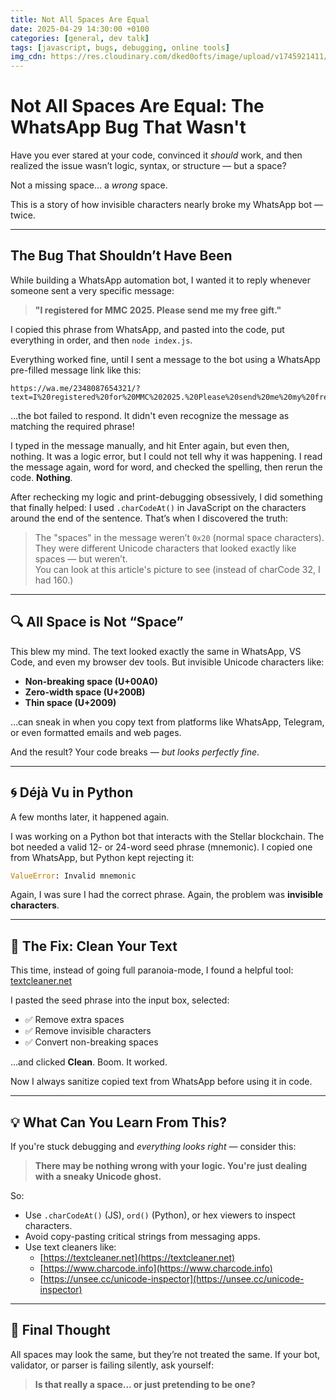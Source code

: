 ```yaml
---
title: Not All Spaces Are Equal
date: 2025-04-29 14:30:00 +0100
categories: [general, dev talk]
tags: [javascript, bugs, debugging, online tools]
img_cdn: https://res.cloudinary.com/dked0ofts/image/upload/v1745921411/mmc-bug_dbpkhm.png
---
```



# Not All Spaces Are Equal: The WhatsApp Bug That Wasn't

Have you ever stared at your code, convinced it *should* work, and then realized the issue wasn’t logic, syntax, or structure — but a space?

Not a missing space… a *wrong* space.

This is a story of how invisible characters nearly broke my WhatsApp bot — twice.

---

## The Bug That Shouldn’t Have Been

While building a WhatsApp automation bot, I wanted it to reply whenever someone sent a very specific message:

> **"I registered for MMC 2025. Please send me my free gift."**

I copied this phrase from WhatsApp, and pasted into the code, put everything in order, and then ```node index.js```.

Everything worked fine, until I sent a message to the bot using a WhatsApp pre-filled message link like this:

```
https://wa.me/2348087654321/?text=I%20registered%20for%20MMC%202025.%20Please%20send%20me%20my%20free%20gift
```

…the bot failed to respond. It didn't even recognize the message as matching the required phrase!

I typed in the message manually, and hit Enter again, but even then, nothing. It was a logic error, but I could not tell why it was happening.
I read the message again, word for word, and checked the spelling, then rerun the code. **Nothing**.

After rechecking my logic and print-debugging obsessively, I did something that finally helped: I used `.charCodeAt()` in JavaScript on the characters around the end of the sentence. That’s when I discovered the truth:

> The "spaces" in the message weren’t `0x20` (normal space characters). They were different Unicode characters that looked exactly like spaces — but weren’t.  
You can look at this article's picture to see (instead of charCode 32, I had 160.)

---

## 🔍 All Space is Not “Space”

This blew my mind. The text looked exactly the same in WhatsApp, VS Code, and even my browser dev tools. But invisible Unicode characters like:

- **Non-breaking space (U+00A0)**
- **Zero-width space (U+200B)**
- **Thin space (U+2009)**

…can sneak in when you copy text from platforms like WhatsApp, Telegram, or even formatted emails and web pages.

And the result? Your code breaks — *but looks perfectly fine*.

---

## 🌀 Déjà Vu in Python

A few months later, it happened again.

I was working on a Python bot that interacts with the Stellar blockchain. The bot needed a valid 12- or 24-word seed phrase (mnemonic). I copied one from WhatsApp, but Python kept rejecting it:

```python
ValueError: Invalid mnemonic
```

Again, I was sure I had the correct phrase. Again, the problem was **invisible characters**.

---

## 🧼 The Fix: Clean Your Text

This time, instead of going full paranoia-mode, I found a helpful tool: [textcleaner.net](https://textcleaner.net)

I pasted the seed phrase into the input box, selected:

- ✅ Remove extra spaces
- ✅ Remove invisible characters
- ✅ Convert non-breaking spaces

…and clicked **Clean**. Boom. It worked.

Now I always sanitize copied text from WhatsApp before using it in code.

---

## 💡 What Can You Learn From This?

If you're stuck debugging and *everything looks right* — consider this:

> **There may be nothing wrong with your logic. You're just dealing with a sneaky Unicode ghost.**

So:

- Use `.charCodeAt()` (JS), `ord()` (Python), or hex viewers to inspect characters.
- Avoid copy-pasting critical strings from messaging apps.
- Use text cleaners like:
  - [https://textcleaner.net](https://textcleaner.net)
  - [https://www.charcode.info](https://www.charcode.info)
  - [https://unsee.cc/unicode-inspector](https://unsee.cc/unicode-inspector)

---

## 🧠 Final Thought

All spaces may look the same, but they’re not treated the same. If your bot, validator, or parser is failing silently, ask yourself:

> **Is that really a space... or just pretending to be one?**